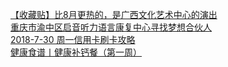   
[【收藏贴】比8月更热的，是广西文化艺术中心的演出](http://www.dianyue.me/archives/120/sp7cptyvzep45x3u/)  
[重庆市渝中区启音听力语言康复中心寻找梦想合伙人](http://www.dianyue.me/archives/347/zrpc7pa7ag0okp3m/)  
[2018-7-30 周一信用卡刷卡攻略](http://www.dianyue.me/archives/198/bvw9xydlpw5r1tke/)  
[健康食谱丨健康补钙餐（第一周）](http://www.dianyue.me/archives/500/i9kz2mp8o288f2mj/)